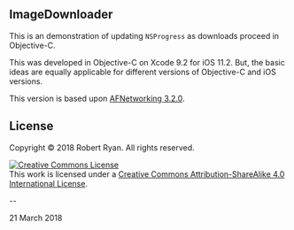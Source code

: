 ## ImageDownloader

This is an demonstration of updating `NSProgress` as downloads proceed in Objective-C.

This was developed in Objective-C on Xcode 9.2 for iOS 11.2. But, the basic ideas are equally applicable for different versions of Objective-C and iOS versions.

This version is based upon [AFNetworking 3.2.0](https://github.com/AFNetworking/AFNetworking).

## License

Copyright &copy; 2018 Robert Ryan. All rights reserved.

<a rel="license" href="http://creativecommons.org/licenses/by-sa/4.0/"><img alt="Creative Commons License" style="border-width:0" src="http://i.creativecommons.org/l/by-sa/4.0/88x31.png" /></a><br />This work is licensed under a <a rel="license" href="http://creativecommons.org/licenses/by-sa/4.0/">Creative Commons Attribution-ShareAlike 4.0 International License</a>.

--

21 March 2018

